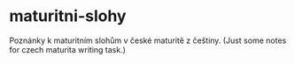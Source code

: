 # maturitni-slohy
Poznánky k maturitním slohům v české maturitě z češtiny. (Just some notes for czech maturita writing task.)
